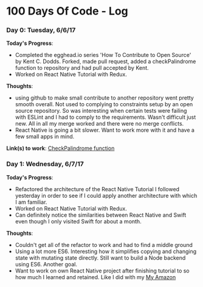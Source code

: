 # 100 Days Of Code - Log


### Day 0: Tuesday, 6/6/17

**Today's Progress**:
* Completed the egghead.io series 'How To Contribute to Open Source' by Kent C. Dodds.
Forked, made pull request, added a checkPalindrome function to repository and had pull accepted by Kent.
* Worked on React Native Tutorial with Redux.

**Thoughts**:
* using github to make small contribute to another repository went pretty smooth overall. Not used to complying to constraints setup by an open source repository. So was interesting when certain tests were failing with ESLint and I had to comply to the requirements. Wasn't difficult just new. All in all my merge worked and there were no merge conflicts.
* React Native is going a bit slower. Want to work more with it and have a few small apps in mind.

**Link(s) to work**:
[CheckPalindrome function](http://github.com/eggheadio-github/stack-overflow-copy-paste/tree/master/src)

### Day 1: Wednesday, 6/7/17

**Today's Progress**:
* Refactored the architecture of the React Native Tutorial I followed yesterday in order to see if I could apply another architecture with which I am familiar.
* Worked on React Native Tutorial with Redux.
* Can definitely notice the similarities between React Native and Swift even though I only visited Swift for about a month. 

**Thoughts**:
* Couldn't get all of the refactor to work and had to find a middle ground
* Using a lot more ES6. Interesting how it simplifies copying and changing state with mutating state directly. Still want to build a Node backend using ES6. Another goal.
* Want to work on own React Native project after finishing tutorial to so how much I learned and retained. Like I did with my [My Amazon](http://github.com/jdrichardstech/MyAmazon)
